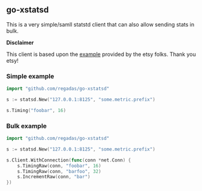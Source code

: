 ## go-xstatsd ##

This is a very simple/samll statstd client that can also allow sending stats in bulk.

**Disclaimer**

This client is based upon the [example](https://github.com/etsy/statsd/tree/master/examples/go) provided by the etsy folks. Thank you etsy!


### Simple example ###
```go
import "github.com/regadas/go-xstatsd"

s := statsd.New("127.0.0.1:8125", "some.metric.prefix")

s.Timing("foobar", 16)
```

### Bulk example ###
```go
import "github.com/regadas/go-xstatsd"

s := statsd.New("127.0.0.1:8125", "some.metric.prefix")

s.Client.WithConnection(func(conn *net.Conn) {
	s.TimingRaw(conn, "foobar", 16)
	s.TimingRaw(conn, "barfoo", 32)
	s.IncrementRaw(conn, "bar")
})
```
	

